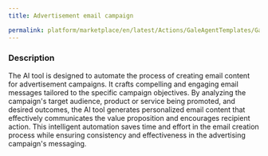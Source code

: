 ```yaml
---
title: Advertisement email campaign

permalink: platform/marketplace/en/latest/Actions/GaleAgentTemplates/GaleTL_007
---
```

### Description

The AI tool is designed to automate the process of creating email content for advertisement campaigns. It crafts compelling and engaging email messages tailored to the specific campaign objectives. By analyzing the campaign's target audience, product or service being promoted, and desired outcomes, the AI tool generates personalized email content that effectively communicates the value proposition and encourages recipient action. This intelligent automation saves time and effort in the email creation process while ensuring consistency and effectiveness in the advertising campaign's messaging.